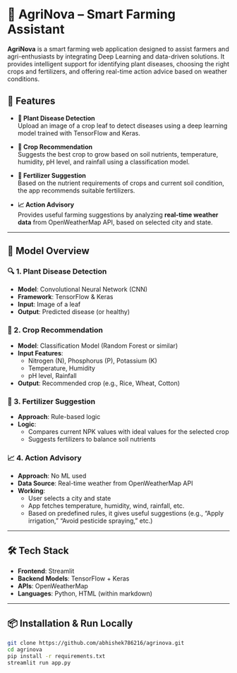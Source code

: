 # 🌾 AgriNova – Smart Farming Assistant

**AgriNova** is a smart farming web application designed to assist farmers and agri-enthusiasts by integrating Deep Learning and data-driven solutions. It provides intelligent support for identifying plant diseases, choosing the right crops and fertilizers, and offering real-time action advice based on weather conditions.

## 🚀 Features

- **🌱 Plant Disease Detection**  
  Upload an image of a crop leaf to detect diseases using a deep learning model trained with TensorFlow and Keras.

- **🌾 Crop Recommendation**  
  Suggests the best crop to grow based on soil nutrients, temperature, humidity, pH level, and rainfall using a classification model.

- **💊 Fertilizer Suggestion**  
  Based on the nutrient requirements of crops and current soil condition, the app recommends suitable fertilizers.

- **📈 Action Advisory**  
  Provides useful farming suggestions by analyzing **real-time weather data** from OpenWeatherMap API, based on selected city and state.

---

## 🧠 Model Overview

### 🔍 1. **Plant Disease Detection**

- **Model**: Convolutional Neural Network (CNN)
- **Framework**: TensorFlow & Keras
- **Input**: Image of a leaf
- **Output**: Predicted disease (or healthy)

### 🌾 2. **Crop Recommendation**

- **Model**: Classification Model (Random Forest or similar)
- **Input Features**:
  - Nitrogen (N), Phosphorus (P), Potassium (K)
  - Temperature, Humidity
  - pH level, Rainfall
- **Output**: Recommended crop (e.g., Rice, Wheat, Cotton)

### 💊 3. **Fertilizer Suggestion**

- **Approach**: Rule-based logic
- **Logic**:
  - Compares current NPK values with ideal values for the selected crop
  - Suggests fertilizers to balance soil nutrients

### 📈 4. **Action Advisory**

- **Approach**: No ML used
- **Data Source**: Real-time weather from OpenWeatherMap API
- **Working**:
  - User selects a city and state
  - App fetches temperature, humidity, wind, rainfall, etc.
  - Based on predefined rules, it gives useful suggestions (e.g., “Apply irrigation,” “Avoid pesticide spraying,” etc.)

---

## 🛠 Tech Stack

- **Frontend**: Streamlit
- **Backend Models**: TensorFlow + Keras
- **APIs**: OpenWeatherMap
- **Languages**: Python, HTML (within markdown)

---

## 📦 Installation & Run Locally

```bash
git clone https://github.com/abhishek786216/agrinova.git
cd agrinova
pip install -r requirements.txt
streamlit run app.py

```
